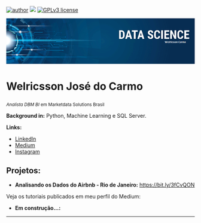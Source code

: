 [![author](https://img.shields.io/badge/author-welricsson-red.svg)](https://www.linkedin.com/in/welricsson/) [![](https://img.shields.io/badge/python-3.7+-blue.svg)](https://www.python.org/downloads/release/python-365/) [![GPLv3 license](https://img.shields.io/badge/License-GPLv3-blue.svg)](http://perso.crans.org/besson/LICENSE.html) 

<p align="center">
  <img src="banner.png" >
</p>

# Welricsson José do Carmo
<sub>*Analista DBM BI* em Marketdata Solutions Brasil</sub>

**Background in:** Python, Machine Learning e SQL Server.

**Links:**
* [LinkedIn](https://www.linkedin.com/in/welricsson/)
* [Medium](https://medium.com/@welricsson)
* [Instagram](https://www.instagram.com/jornadacompartilhada/)

## Projetos:

* **Analisando os Dados do Airbnb - Rio de Janeiro:** https://bit.ly/3fCvQON

Veja os tutoriais publicados em meu perfil do Medium:

* **Em construção...:**

---




